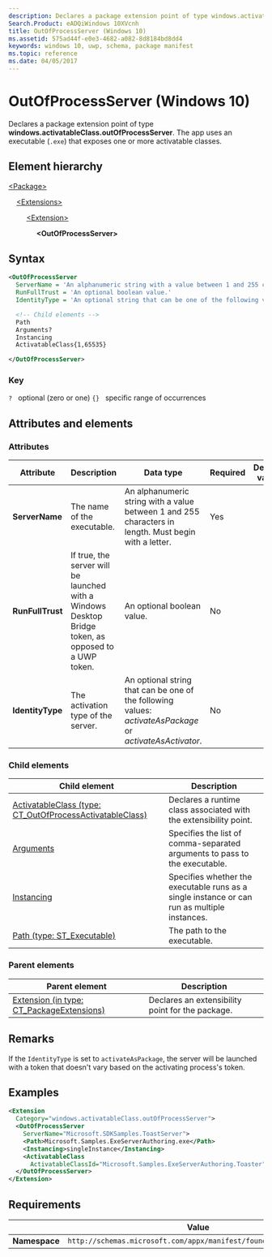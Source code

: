 ```yaml
---
description: Declares a package extension point of type windows.activatableClass.outOfProcessServer (Windows 10).
Search.Product: eADQiWindows 10XVcnh
title: OutOfProcessServer (Windows 10)
ms.assetid: 575ad44f-e0e3-4682-a082-8d8184bd8dd4
keywords: windows 10, uwp, schema, package manifest
ms.topic: reference
ms.date: 04/05/2017
---
```


# OutOfProcessServer (Windows 10)

Declares a package extension point of type **windows.activatableClass.outOfProcessServer**. The app uses an executable (`.exe`) that exposes one or more activatable classes.

## Element hierarchy

[\<Package\>](element-package.md)

&nbsp;&nbsp;&nbsp;&nbsp;[\<Extensions\>](element-extensions.md)

&nbsp;&nbsp;&nbsp;&nbsp; &nbsp;&nbsp;&nbsp;&nbsp;[\<Extension\>](element-extension.md)

&nbsp;&nbsp;&nbsp;&nbsp; &nbsp;&nbsp;&nbsp;&nbsp; &nbsp;&nbsp;&nbsp;&nbsp;**\<OutOfProcessServer\>**

## Syntax

```xml
<OutOfProcessServer
  ServerName = 'An alphanumeric string with a value between 1 and 255 characters in length. Must begin with a letter.' 
  RunFullTrust = 'An optional boolean value.'
  IdentityType = 'An optional string that can be one of the following values: "activateAsPackage" or "activateAsActivator".' >

  <!-- Child elements -->
  Path
  Arguments?
  Instancing
  ActivatableClass{1,65535}

</OutOfProcessServer>
```

### Key

`?`   optional (zero or one)
`{}`   specific range of occurrences

## Attributes and elements

### Attributes

| Attribute | Description | Data type | Required | Default value |
|-|-|-|-|-|
| **ServerName** | The name of the executable. | An alphanumeric string with a value between 1 and 255 characters in length. Must begin with a letter. | Yes |  |
| **RunFullTrust** | If true, the server will be launched with a Windows Desktop Bridge token, as opposed to a UWP token. | An optional boolean value. | No |  |
| **IdentityType** | The activation type of the server. | An optional string that can be one of the following values: *activateAsPackage* or *activateAsActivator*. | No |  |

### Child elements

| Child element | Description |
|-|-|
| [ActivatableClass (type: CT_OutOfProcessActivatableClass)](element-1-activatableclass.md) | Declares a runtime class associated with the extensibility point. |
| [Arguments](element-arguments.md) | Specifies the list of comma-separated arguments to pass to the executable. |
| [Instancing](element-instancing.md) | Specifies whether the executable runs as a single instance or can run as multiple instances. |
| [Path (type: ST_Executable)](element-1-path.md) | The path to the executable. |

### Parent elements

| Parent element | Description |
|-|-|
| [Extension (in type: CT_PackageExtensions)](element-extension.md) | Declares an extensibility point for the package. |

## Remarks

If the `IdentityType` is set to `activateAsPackage`, the server will be launched with a token that doesn't vary based on the activating process's token.

## Examples

```xml
<Extension
  Category="windows.activatableClass.outOfProcessServer">
  <OutOfProcessServer
    ServerName="Microsoft.SDKSamples.ToastServer">
    <Path>Microsoft.Samples.ExeServerAuthoring.exe</Path>
    <Instancing>singleInstance</Instancing>
    <ActivatableClass
      ActivatableClassId="Microsoft.Samples.ExeServerAuthoring.Toaster" />
  </OutOfProcessServer>
</Extension>
```

## Requirements

|   | Value |
|--|--|
| **Namespace** | `http://schemas.microsoft.com/appx/manifest/foundation/windows10` |

